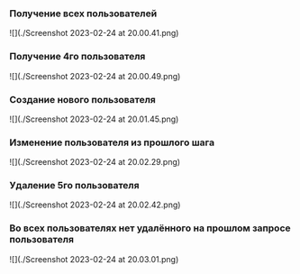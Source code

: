 ### Получение всех пользователей
![](./Screenshot 2023-02-24 at 20.00.41.png)
### Получение 4го пользователя
![](./Screenshot 2023-02-24 at 20.00.49.png)
### Создание нового пользователя
![](./Screenshot 2023-02-24 at 20.01.45.png)
### Изменение пользователя из прошлого шага
![](./Screenshot 2023-02-24 at 20.02.29.png)
### Удаление 5го пользователя
![](./Screenshot 2023-02-24 at 20.02.42.png)
### Во всех пользователях нет удалённого на прошлом запросе пользователя
![](./Screenshot 2023-02-24 at 20.03.01.png)